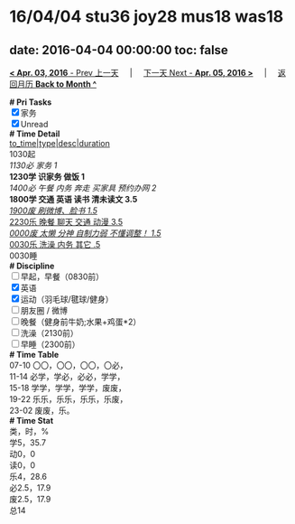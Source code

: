# 16/04/04 stu36 joy28 mus18 was18

date: 2016-04-04 00:00:00
toc: false
---
[**< Apr. 03, 2016** - Prev 上一天](/lifelogs/2016/04/d03.html) &nbsp; &nbsp; | &nbsp; &nbsp; [下一天 Next - **Apr. 05, 2016 >**](/lifelogs/2016/04/d05.html) &nbsp; &nbsp; |  &nbsp; &nbsp; [返回月历 **Back to Month ^**](/lifelogs/2016/04/index.html)
<br/><div><b># Pri Tasks</b></div><div><input checked="true" type="checkbox"/>家务</div><div><input checked="true" type="checkbox"/>Unread</div><div><b># Time Detail</b></div><div><u>to_time|type|desc|duration</u></div><div>1030起</div><div><i>1130必 家务 1</i></div><div><b>1230学 识家务 做饭 1</b></div><div><i>1400必 午餐 内务 奔走 买家具 预约办网 2</i></div><div><b>1800学 交通 英语 读书 清未读文 3.5</b></div><div><u><i>1900废 刷微博、脸书 1.5</i></u></div><div><u>2230乐 晚餐 聊天 交通 动漫 3.5</u></div><div><u><i>0000废 太懒 分神 自制力弱 不懂调整！ 1.5</i></u></div><div><u>0030乐 洗澡 内务 其它 .5</u></div><div>0030睡</div><div><b># Discipline</b></div><div><input type="checkbox"/>早起，早餐（0830前）</div><div><input checked="true" type="checkbox"/>英语</div><div><input checked="true" type="checkbox"/>运动（羽毛球/毽球/健身）</div><div><input type="checkbox"/>朋友圈 / 微博</div><div><input type="checkbox"/>晚餐（健身前牛奶;水果+鸡蛋*2）</div><div><input type="checkbox"/>洗澡（2130前）</div><div><input type="checkbox"/>早睡（2300前）</div><div><b># Time Table</b></div><div>07-10 〇〇，〇〇，〇〇，〇必，</div><div>11-14 必学，学必，必必，学学，</div><div>15-18 学学，学学，学学，废废，</div><div>19-22 乐乐，乐乐，乐乐，乐废，</div><div>23-02 废废，乐。</div><div><b># Time Stat</b></div><div>类，时，%</div><div>学5，35.7</div><div>动0，0</div><div>读0，0</div><div>乐4，28.6</div><div>必2.5，17.9</div><div>废2.5，17.9</div><div>总14</div>
